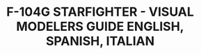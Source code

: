 ---
layout: product
title: "F-104G STARFIGHTER - VISUAL MODELERS GUIDE ENGLISH, SPANISH, ITALIAN"
price: "1800" 
desc: "Knjiga"
img_path: "/assets/img/A.MIG-6004.webp"
brand: "AMMO"
available: true
special_offer: false
new: true
soon: false
cat: "090000"
subcat: "090100"
subsubcat: "090101"
sifra: "A.MIG-6004"
popular: false
spec: false
---